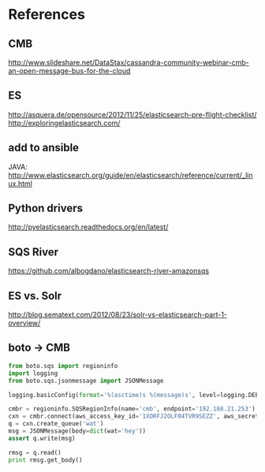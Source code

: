 # References

## CMB

http://www.slideshare.net/DataStax/cassandra-community-webinar-cmb-an-open-message-bus-for-the-cloud


## ES

http://asquera.de/opensource/2012/11/25/elasticsearch-pre-flight-checklist/
http://exploringelasticsearch.com/

## add to ansible

JAVA: http://www.elasticsearch.org/guide/en/elasticsearch/reference/current/_linux.html


## Python drivers

http://pyelasticsearch.readthedocs.org/en/latest/


## SQS River

https://github.com/albogdano/elasticsearch-river-amazonsqs


## ES vs. Solr

http://blog.sematext.com/2012/08/23/solr-vs-elasticsearch-part-1-overview/




## boto -> CMB

  ```python
  from boto.sqs import regioninfo
  import logging 
  from boto.sqs.jsonmessage import JSONMessage
  
  logging.basicConfig(format='%(asctime)s %(message)s', level=logging.DEBUG)
  
  cmbr = regioninfo.SQSRegionInfo(name='cmb', endpoint='192.168.21.253')
  cxn = cmbr.connect(aws_access_key_id='1XORFJ2OLF04TVR9SEZZ', aws_secret_access_key='vabqatbTzVDuJ1vPFBSLTmcsRFa+7RlJOd+tMVhp', port=6059, is_secure=False)
  q = cxn.create_queue('wat')
  msg = JSONMessage(body=dict(wat='hey'))
  assert q.write(msg)
  
  rmsg = q.read()
  print rmsg.get_body()
  ```
